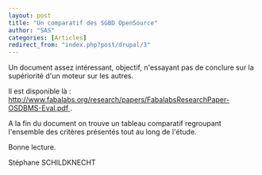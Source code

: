 ```yaml
---
layout: post
title: "Un comparatif des SGBD OpenSource"
author: "SAS"
categories: [Articles]
redirect_from: "index.php?post/drupal/3"
---
```





<!--more-->


<p>Un document assez intéressant, objectif, n'essayant pas de conclure sur la supériorité d'un moteur sur les autres.</p>

<p>Il est disponible là&nbsp;: <a href="http://www.fabalabs.org/research/papers/FabalabsResearchPaper-OSDBMS-Eval.pdf" target="_blank"> http://www.fabalabs.org/research/papers/FabalabsResearchPaper-OSDBMS-Eval.pdf </a>.</p>

<p>A la fin du document on trouve un tableau comparatif regroupant l'ensemble des critères présentés tout au long de l'étude.</p>

<p>

Bonne lecture.</p>

<p>Stéphane SCHILDKNECHT</p>
